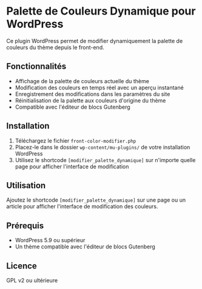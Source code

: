 # Palette de Couleurs Dynamique pour WordPress

Ce plugin WordPress permet de modifier dynamiquement la palette de couleurs du thème depuis le front-end.

## Fonctionnalités

- Affichage de la palette de couleurs actuelle du thème
- Modification des couleurs en temps réel avec un aperçu instantané
- Enregistrement des modifications dans les paramètres du site
- Réinitialisation de la palette aux couleurs d'origine du thème
- Compatible avec l'éditeur de blocs Gutenberg

## Installation

1. Téléchargez le fichier `front-color-modifier.php`
2. Placez-le dans le dossier `wp-content/mu-plugins/` de votre installation WordPress
3. Utilisez le shortcode `[modifier_palette_dynamique]` sur n'importe quelle page pour afficher l'interface de modification

## Utilisation

Ajoutez le shortcode `[modifier_palette_dynamique]` sur une page ou un article pour afficher l'interface de modification des couleurs.

## Prérequis

- WordPress 5.9 ou supérieur
- Un thème compatible avec l'éditeur de blocs Gutenberg

## Licence

GPL v2 ou ultérieure
